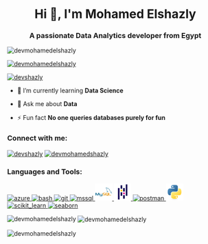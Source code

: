 <h1 align="center">Hi 👋, I'm Mohamed Elshazly</h1>
<h3 align="center">A passionate Data Analytics developer from Egypt</h3>

<p align="left"> <img src="https://komarev.com/ghpvc/?username=devmohamedelshazly&label=Profile%20views&color=0e75b6&style=flat" alt="devmohamedelshazly" /> </p>

<p align="left"> <a href="https://github.com/ryo-ma/github-profile-trophy"><img src="https://github-profile-trophy.vercel.app/?username=devmohamedelshazly" alt="devmohamedelshazly" /></a> </p>

<p align="left"> <a href="https://twitter.com/devshazly" target="blank"><img src="https://img.shields.io/twitter/follow/devshazly?logo=twitter&style=for-the-badge" alt="devshazly" /></a> </p>

- 🌱 I’m currently learning **Data Science**

- 💬 Ask me about **Data**

- ⚡ Fun fact **No one queries databases purely for fun**

<h3 align="left">Connect with me:</h3>
<p align="left">
<a href="https://twitter.com/devshazly" target="blank"><img align="center" src="https://raw.githubusercontent.com/rahuldkjain/github-profile-readme-generator/master/src/images/icons/Social/twitter.svg" alt="devshazly" height="30" width="40" /></a>
<a href="https://linkedin.com/in/devmohamedshazly" target="blank"><img align="center" src="https://raw.githubusercontent.com/rahuldkjain/github-profile-readme-generator/master/src/images/icons/Social/linked-in-alt.svg" alt="devmohamedshazly" height="30" width="40" /></a>
</p>

<h3 align="left">Languages and Tools:</h3>
<p align="left"> <a href="https://azure.microsoft.com/en-in/" target="_blank" rel="noreferrer"> <img src="https://www.vectorlogo.zone/logos/microsoft_azure/microsoft_azure-icon.svg" alt="azure" width="40" height="40"/> </a> <a href="https://www.gnu.org/software/bash/" target="_blank" rel="noreferrer"> <img src="https://www.vectorlogo.zone/logos/gnu_bash/gnu_bash-icon.svg" alt="bash" width="40" height="40"/> </a> <a href="https://git-scm.com/" target="_blank" rel="noreferrer"> <img src="https://www.vectorlogo.zone/logos/git-scm/git-scm-icon.svg" alt="git" width="40" height="40"/> </a> <a href="https://www.microsoft.com/en-us/sql-server" target="_blank" rel="noreferrer"> <img src="https://www.svgrepo.com/show/303229/microsoft-sql-server-logo.svg" alt="mssql" width="40" height="40"/> </a> <a href="https://www.mysql.com/" target="_blank" rel="noreferrer"> <img src="https://raw.githubusercontent.com/devicons/devicon/master/icons/mysql/mysql-original-wordmark.svg" alt="mysql" width="40" height="40"/> </a> <a href="https://pandas.pydata.org/" target="_blank" rel="noreferrer"> <img src="https://raw.githubusercontent.com/devicons/devicon/2ae2a900d2f041da66e950e4d48052658d850630/icons/pandas/pandas-original.svg" alt="pandas" width="40" height="40"/> </a> <a href="https://postman.com" target="_blank" rel="noreferrer"> <img src="https://www.vectorlogo.zone/logos/getpostman/getpostman-icon.svg" alt="postman" width="40" height="40"/> </a> <a href="https://www.python.org" target="_blank" rel="noreferrer"> <img src="https://raw.githubusercontent.com/devicons/devicon/master/icons/python/python-original.svg" alt="python" width="40" height="40"/> </a> <a href="https://scikit-learn.org/" target="_blank" rel="noreferrer"> <img src="https://upload.wikimedia.org/wikipedia/commons/0/05/Scikit_learn_logo_small.svg" alt="scikit_learn" width="40" height="40"/> </a> <a href="https://seaborn.pydata.org/" target="_blank" rel="noreferrer"> <img src="https://seaborn.pydata.org/_images/logo-mark-lightbg.svg" alt="seaborn" width="40" height="40"/> </a> </p>

<p><img align="left" src="https://github-readme-stats.vercel.app/api/top-langs?username=devmohamedelshazly&show_icons=true&locale=en&layout=compact" alt="devmohamedelshazly" /></p>

<p>&nbsp;<img align="center" src="https://github-readme-stats.vercel.app/api?username=devmohamedelshazly&show_icons=true&locale=en" alt="devmohamedelshazly" /></p>

<p><img align="center" src="https://github-readme-streak-stats.herokuapp.com/?user=devmohamedelshazly&" alt="devmohamedelshazly" /></p>
